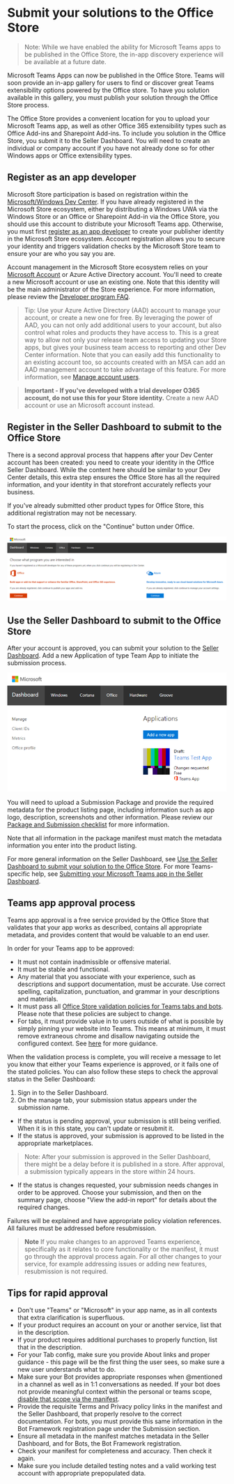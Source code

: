 # Submit your solutions to the Office Store

>Note: While we have enabled the ability for Microsoft Teams apps to be published in the Office Store, the in-app discovery experience will be available at a future date.

Microsoft Teams Apps can now be published in the Office Store.  Teams will soon provide an in-app gallery for users to find or discover great Teams extensibility options powered by the Office store.  To have you solution available in this gallery, you must publish your solution through the Office Store process.  

The Office Store provides a convenient location for you to upload your Microsoft Teams app, as well as other  Office 365 extensibility types such as Office Add-ins and Sharepoint Add-ins.  To include you solution in the Office Store, you submit it to the Seller Dashboard.  You will need to create an individual or company account if you have not already done so for other Windows apps or Office extensibility types.

## Register as an app developer

Microsoft Store participation is based on registration within the [Microsoft/Windows Dev Center](https://developer.microsoft.com/).  If you have already registered in the Microsoft Store ecosystem, either by distributing a Windows UWA via the Windows Store or an Office or Sharepoint Add-in via the Office Store, you should use this account to distribute your Microsoft Teams app.  Otherwise, you must first [register as an app developer](https://developer.microsoft.com/en-us/store/register) to create your publisher identity in the Microsoft Store ecosystem.  Account registration allows you to secure your identity and triggers validation checks by the Microsoft Store team to ensure your are who you say you are.

Account management in the Microsoft Store ecosystem relies on your [Microsoft Account](https://account.microsoft.com/account) or Azure Active Directory account.  You'll need to create a new Microsoft account or use an existing one.  Note that this identity will be the main administrator of the Store experience.  For more information, please review the [Developer program FAQ](https://developer.microsoft.com/en-us/store/register/faq).

>Tip: Use your Azure Active Directory (AAD) account to manage your account, or create a new one for free.  By leveraging the power of AAD, you can not only add additional users to your account, but also control what roles and products they have access to.  This is a great way to allow not only your release team access to updating your Store apps, but gives your business team access to reporting and other Dev Center information.  Note that you can easily add this functionality to an existing account too, so accounts created with an MSA can add an AAD management account to take advantage of this feature. For more information, see [Manage account users](https://docs.microsoft.com/en-us/windows/uwp/publish/manage-account-users).

>**Important - If you've developed with a trial developer O365 account, do not use this for your Store identity.**  Create a new AAD account or use an Microsoft account instead.

## Register in the Seller Dashboard to submit to the Office Store

There is a second approval process that happens after your Dev Center account has been created:  you need to create your identity in the Office Seller Dashboard.  While the content here should be similar to your Dev Center details, this extra step ensures the Office Store has all the required information, and your identity in that storefront accurately reflects your business.

If you've already submitted other product types for Office Store, this additional registration may not be necessary.

To start the process, click on the "Continue" button under Office.

![Office Seller Dashboard entry point](images/submission/SellerDashboardOfficeEntry.PNG)

## Use the Seller Dashboard to submit to the Office Store
After your account is approved, you can submit your solution to the [Seller Dashboard](http://go.microsoft.com/fwlink/?LinkId=248605).  Add a new Application of type Team App to initiate the submission process.

![Office Seller Dashboard add an app](images/submission/SellerDashboardAddApp.PNG)

You will need to upload a Submission Package and provide the required metadata for the product listing page, including information such as app logo, description, screenshots and other information.  Please review our [Package and Submission checklist](submissionchecklist.md) for more information.

Note that all information in the package manifest must match the metadata information you enter into the product listing.

For more general information on the Seller Dashboard, see [Use the Seller Dashboard to submit your solution to the Office Store](https://dev.office.com/officestore/docs/use-the-seller-dashboard-to-submit-to-the-office-store).  For more Teams-specific help, see [Submitting your Microsoft Teams app in the Seller Dashboard](submissionguidance.md).

## Teams app approval process

Teams app approval is a free service provided by the Office Store that validates that your app works as described, contains all appropriate metadata, and provides content that would be valuable to an end user.

In order for your Teams app to be approved:
* It must not contain inadmissible or offensive material.
* It must be stable and functional.
* Any material that you associate with your experience, such as descriptions and support documentation, must be accurate. Use correct spelling, capitalization, punctuation, and grammar in your descriptions and materials.
* It must pass all [Office Store validation policies for Teams tabs and bots](https://msdn.microsoft.com/en-us/library/office/jj220035.aspx).  Please note that these policies are subject to change.
* For tabs, it must provide value in to users outside of what is possible by simply pinning your website into Teams.  This means at minimum, it must remove extraneous chrome and disallow navigating outside the configured context. See [here](https://aka.ms/microsoftteamsdesignguidelines) for more guidance.

When the validation process is complete, you will receive a message to let you know that either your Teams experience is approved, or it fails one of the stated policies.  You can also follow these steps to check the approval status in the Seller Dashboard:
1. Sign in to the Seller Dashboard.
2. On the manage tab, your submission status appears under the submission name.
* If the status is pending approval, your submission is still being verified. When it is in this state, you can't update or resubmit it.
* If the status is approved, your submission is approved to be listed in the appropriate marketplaces.
 
>Note: After your submission is approved in the Seller Dashboard, there might be a delay before it is published in a store. After approval, a submission typically appears in the store within 24 hours.

* If the status is changes requested, your submission needs changes in order to be approved. Choose your submission, and then on the summary page, choose "View the add-in report" for details about the required changes.

Failures will be explained and have appropriate policy violation references. All failures must be addressed before resubmission.

>**Note** If you make changes to an approved Teams experience, specifically as it relates to core functionality or the manifest, it must go through the approval process again.  For all other changes to your service, for example addressing issues or adding new features, resubmission is not required.

## Tips for rapid approval

* Don't use "Teams" or "Microsoft" in your app name, as in all contexts that extra clarification is superfluous.
* If your product requires an account on your or another service, list that in the description.
* If your product requires additional purchases to properly function, list that in the description.
* For your Tab config, make sure you provide About links and proper guidance - this page will be the first thing the user sees, so make sure a new user understands what to do.
* Make sure your Bot provides appropriate responses when @mentioned in a channel as well as in 1:1 conversations as needed.  If your bot does not provide meaningful context within the personal or teams scope, [disable that scope via the manifest](schema.md#bots).
* Provide the requisite Terms and Privacy policy links in the manifest and the Seller Dashboard, that properly resolve to the correct documentation.  For bots, you must provide this same information in the Bot Framework registration page under the Submission section.
* Ensure all metadata in the manifest matches metadata in the Seller Dashboard, and for Bots, the Bot Framework registration.
* Check your manifest for completeness and accuracy.  Then check it again.
* Make sure you include detailed testing notes and a valid working test account with appropriate prepopulated data.